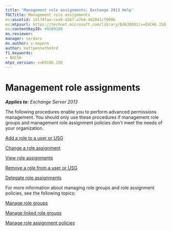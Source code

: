 ```yaml
---
title: 'Management role assignments: Exchange 2013 Help'
TOCTitle: Management role assignments
ms:assetid: 1d174faa-cea9-4267-a7b4-462041cf009b
ms:mtpsurl: https://technet.microsoft.com/library/Dd638091(v=EXCHG.150)
ms:contentKeyID: 49289189
ms.reviewer: 
manager: serdars
ms.author: v-mapenn
author: mattpennathe3rd
f1.keywords:
- NOCSH
mtps_version: v=EXCHG.150
---
```


# Management role assignments

_**Applies to:** Exchange Server 2013_

The following procedures enable you to perform advanced permissions management. You should only use these procedures if management role groups and management role assignment policies don't meet the needs of your organization.

[Add a role to a user or USG](add-a-role-to-a-user-or-usg-exchange-2013-help.md)

[Change a role assignment](change-a-role-assignment-exchange-2013-help.md)

[View role assignments](view-role-assignments-exchange-2013-help.md)

[Remove a role from a user or USG](remove-a-role-from-a-user-or-usg-exchange-2013-help.md)

[Delegate role assignments](delegate-role-assignments-exchange-2013-help.md)

For more information about managing role groups and role assignment policies, see the following topics:

[Manage role groups](manage-role-groups-exchange-2013-help.md)

[Manage linked role groups](manage-linked-role-groups-exchange-2013-help.md)

[Manage role assignment policies](manage-role-assignment-policies-exchange-2013-help.md)
